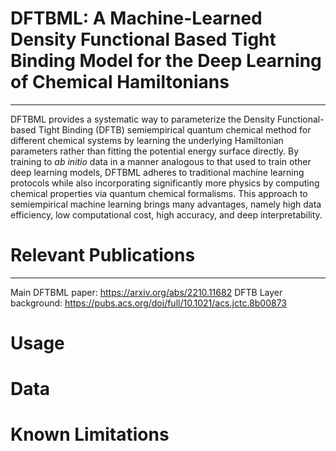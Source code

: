 # DFTBML: A Machine-Learned Density Functional Based Tight Binding Model for the Deep Learning of Chemical Hamiltonians 
---
DFTBML provides a systematic way to parameterize the Density Functional-based Tight Binding (DFTB) semiempirical quantum chemical method for different chemical systems by learning the underlying Hamiltonian parameters rather than fitting the potential energy surface directly. By training to *ab initio* data in a manner analogous to that used to train other deep learning models, DFTBML adheres to traditional machine learning protocols while also incorporating significantly more physics by computing chemical properties via quantum chemical formalisms. This approach to semiempirical machine learning brings many advantages, namely high data efficiency, low computational cost, high accuracy, and deep interpretability.

# Relevant Publications
---
Main DFTBML paper: https://arxiv.org/abs/2210.11682
DFTB Layer background: https://pubs.acs.org/doi/full/10.1021/acs.jctc.8b00873

# Usage
# Data
# Known Limitations
